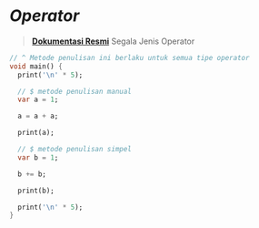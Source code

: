 # $Operator$

> [**Dokumentasi Resmi**](https://dart.dev/language/operators "dart.dev") Segala Jenis Operator

```dart
// ^ Metode penulisan ini berlaku untuk semua tipe operator
void main() {
  print('\n' * 5);

  // $ metode penulisan manual
  var a = 1;

  a = a + a;

  print(a);

  // $ metode penulisan simpel
  var b = 1;

  b += b;

  print(b);

  print('\n' * 5);
}
```
